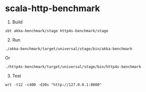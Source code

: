 # scala-http-benchmark

1. Build

```
sbt akka-benchmark/stage http4s-benchmark/stage
```

2. Run

```
./akka-benchmark/target/universal/stage/bin/akka-benchmark
```

Or

```
./http4s-benchmark/target/universal/stage/bin/http4s-benchmark
```

3. Test

```
wrt -t12 -c400 -d30s "http://127.0.0.1:8080"
```

